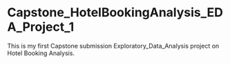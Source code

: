 # Capstone_HotelBookingAnalysis_EDA_Project_1
This is my first Capstone submission Exploratory_Data_Analysis project on Hotel Booking Analysis. 
